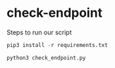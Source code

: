 # check-endpoint


Steps to run our script


```python
pip3 install -r requirements.txt

python3 check_endpoint.py
